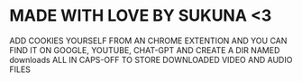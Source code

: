 # MADE WITH LOVE BY SUKUNA <3
ADD COOKIES YOURSELF FROM AN CHROME EXTENTION AND YOU CAN FIND IT ON GOOGLE, YOUTUBE, CHAT-GPT AND CREATE A DIR NAMED downloads ALL IN CAPS-OFF TO STORE DOWNLOADED VIDEO AND AUDIO FILES
